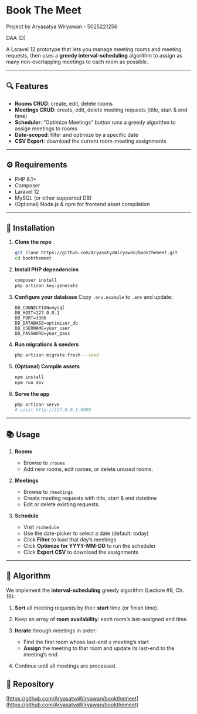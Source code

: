 # Book The Meet

Project by Aryasatya Wiryawan - 5025221256

DAA (D)

A Laravel 12 prototype that lets you manage meeting rooms and meeting requests, then uses a **greedy interval-scheduling** algorithm to assign as many non-overlapping meetings to each room as possible.

---

## 🔍 Features

- **Rooms CRUD**: create, edit, delete rooms  
- **Meetings CRUD**: create, edit, delete meeting requests (title, start & end time)  
- **Scheduler**: “Optimize Meetings” button runs a greedy algorithm to assign meetings to rooms  
- **Date-scoped**: filter and optimize by a specific date  
- **CSV Export**: download the current room-meeting assignments  

---

## ⚙️ Requirements

- PHP 8.1+  
- Composer  
- Laravel 12  
- MySQL (or other supported DB)  
- (Optional) Node.js & npm for frontend asset compilation  

---

## 🚀 Installation

1. **Clone the repo**  
   ```bash
   git clone https://github.com/AryasatyaWiryawan/bookthemeet.git
   cd bookthemeet

2. **Install PHP dependencies**

   ```bash
   composer install
   php artisan key:generate
   ```

3. **Configure your database**
   Copy `.env.example` to `.env` and update:

   ```dotenv
   DB_CONNECTION=mysql
   DB_HOST=127.0.0.1
   DB_PORT=3306
   DB_DATABASE=optimizer_db
   DB_USERNAME=your_user
   DB_PASSWORD=your_pass
   ```

4. **Run migrations & seeders**

   ```bash
   php artisan migrate:fresh --seed
   ```

5. **(Optional) Compile assets**

   ```bash
   npm install
   npm run dev
   ```

6. **Serve the app**

   ```bash
   php artisan serve
   # visit http://127.0.0.1:8000
   ```

---

## 📚 Usage

1. **Rooms**

   * Browse to `/rooms`
   * Add new rooms, edit names, or delete unused rooms.

2. **Meetings**

   * Browse to `/meetings`
   * Create meeting requests with title, start & end datetime
   * Edit or delete existing requests.

3. **Schedule**

   * Visit `/schedule`
   * Use the date-picker to select a date (default: today)
   * Click **Filter** to load that day’s meetings
   * Click **Optimize for YYYY-MM-DD** to run the scheduler
   * Click **Export CSV** to download the assignments

---

## 🤖 Algorithm

We implement the **interval-scheduling** greedy algorithm (Lecture #9, Ch. 16):

1. **Sort** all meeting requests by their **start** time (or finish time).
2. Keep an array of **room availability**: each room’s last-assigned end time.
3. **Iterate** through meetings in order:

   * Find the first room whose last-end ≤ meeting’s start
   * **Assign** the meeting to that room and update its last-end to the meeting’s end
4. Continue until all meetings are processed.

## 📂 Repository

[https://github.com/AryasatyaWiryawan/bookthemeet](https://github.com/AryasatyaWiryawan/bookthemeet)
```


